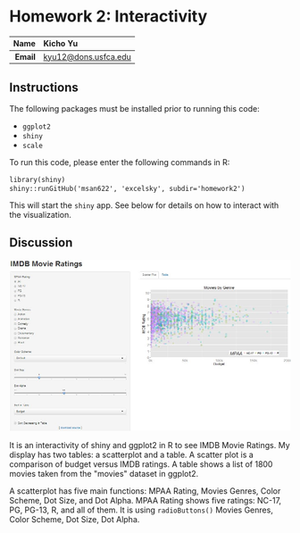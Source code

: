 Homework 2: Interactivity
==============================

| **Name**  | Kicho Yu  |
|----------:|:-------------|
| **Email** | kyu12@dons.usfca.edu |

## Instructions ##

The following packages must be installed prior to running this code:

- `ggplot2`
- `shiny`
- `scale`

To run this code, please enter the following commands in R:

```
library(shiny)
shiny::runGitHub('msan622', 'excelsky', subdir='homework2')
```

This will start the `shiny` app. See below for details on how to interact with the visualization.

## Discussion ##

![IMAGE](screenshot.jpg)  

It is an interactivity of shiny and ggplot2 in R to see IMDB Movie Ratings. My display has two tables: a scatterplot and a table. A scatter plot is a comparison of budget versus IMDB ratings. A table shows a list of 1800 movies taken from the "movies" dataset in ggplot2.

A scatterplot has five main functions: MPAA Rating, Movies Genres, Color Scheme, Dot Size, and Dot Alpha.
MPAA Rating shows five ratings: NC-17, PG, PG-13, R, and all of them. It is using `radioButtons()`
Movies Genres, 
Color Scheme, 
Dot Size, 
Dot Alpha.

 
